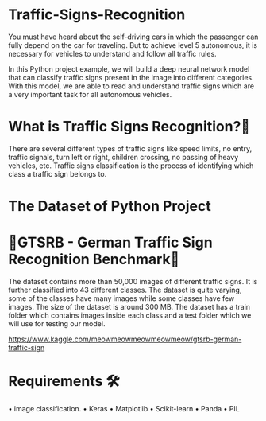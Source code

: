 # Traffic-Signs-Recognition
You must have heard about the self-driving cars in which the passenger can fully depend on the car for traveling. But to achieve level 5 autonomous, it is necessary for vehicles to understand and follow all traffic rules.

In this Python project example, we will build a deep neural network model that can classify traffic signs present in the image into different categories. With this model, we are able to read and understand traffic signs which are a very important task for all autonomous vehicles.

# What is Traffic Signs Recognition?🚦
There are several different types of traffic signs like speed limits, no entry, traffic signals, turn left or right, children crossing, no passing of heavy vehicles, etc. Traffic signs classification is the process of identifying which class a traffic sign belongs to.

# The Dataset of Python Project
# 🚦GTSRB - German Traffic Sign Recognition Benchmark🚦

The dataset contains more than 50,000 images of different traffic signs. It is further classified into 43 different classes. The dataset is quite varying, some of the classes have many images while some classes have few images. The size of the dataset is around 300 MB. The dataset has a train folder which contains images inside each class and a test folder which we will use for testing our model.

https://www.kaggle.com/meowmeowmeowmeowmeow/gtsrb-german-traffic-sign

# Requirements 🛠️
   •	image classification.
   •	Keras
   •	Matplotlib
   •	Scikit-learn
   •	Panda
   •	PIL
